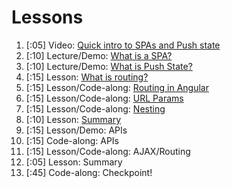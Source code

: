 # Lessons

1. [:05] Video: [Quick intro to SPAs and Push state](video_intro_to_spa.md)
1. [:10] Lecture/Demo: [What is a SPA?](what_is_a_spa.md)
1. [:10] Lecture/Demo: [What is Push State?](what_is_push_state.md)
1. [:15] Lesson: [What is routing?](what_is_routing.md)
1. [:15] Lesson/Code-along: [Routing in Angular](routing.md)
1. [:15] Lesson/Code-along: [URL Params](url_params.md)
1. [:15] Lesson/Code-along: [Nesting](nesting.md)
1. [:10] Lesson: [Summary](routing_summary.md)
1. [:15] Lesson/Demo: APIs
1. [:15] Code-along: APIs
1. [:15] Lesson/Code-along: AJAX/Routing
1. [:05] Lesson: Summary
1. [:45] Code-along: Checkpoint!
